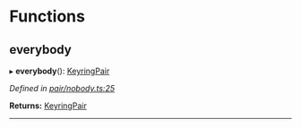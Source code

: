 

# Functions

<a id="everybody"></a>

##  everybody

▸ **everybody**(): [KeyringPair](_types_.md#keyringpair)

*Defined in [pair/nobody.ts:25](https://github.com/polkadot-js/common/blob/0710c73/packages/keyring/src/pair/nobody.ts#L25)*

**Returns:** [KeyringPair](_types_.md#keyringpair)

___

